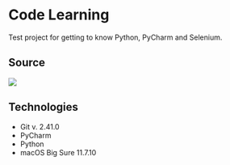 # Code Learning

 Test project for getting to know Python, PyCharm and Selenium.

## Source
[![](https://www.ntuclearninghub.com/documents/51786/4216795/Python-Symbol.png/369e410e-a90f-f887-c2dc-61f7ef761476?t=1679043970578)](https://jaktestowac.pl)

## Technologies
- Git v. 2.41.0
- PyCharm
- Python
- macOS Big Sure 11.7.10
